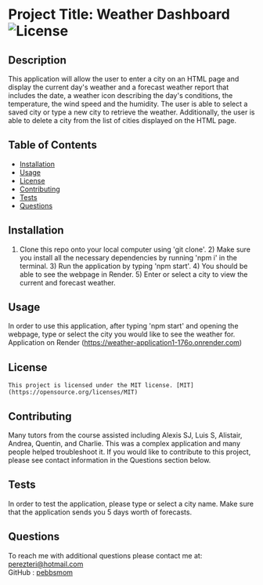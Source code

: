 # Project Title: Weather Dashboard ![License](https://img.shields.io/badge/License-MIT-yellow.svg)
## Description 
This application will allow the user to enter a city on an HTML page and display the current day's weather and a forecast weather report that includes the date, a weather icon describing the day's conditions, the temperature, the wind speed and the humidity.  The user is able to select a saved city or type a new city to retrieve the weather.  Additionally, the user is able to delete a city from the list of cities displayed on the HTML page.
## Table of Contents
* [Installation](#installation)
* [Usage](#usage)
* [License](#license)
* [Contributing](#contributing)
* [Tests](#tests)
* [Questions](#questions)
## Installation
1) Clone this repo onto your local computer using 'git clone'. 2) Make sure you install all the necessary dependencies by running 'npm i' in the terminal. 3) Run the application by typing 'npm start'. 4) You should  be able to see the webpage in Render. 5)  Enter or select a city to view the current and forecast weather.
## Usage
In order to use this application, after typing 'npm start' and opening the webpage, type or select the city you would like to see the weather for.  Application on Render (https://weather-application1-176o.onrender.com)
## License
    This project is licensed under the MIT license. [MIT](https://opensource.org/licenses/MIT)
## Contributing
Many tutors from the course assisted including Alexis SJ, Luis S, Alistair, Andrea, Quentin, and Charlie.  This was a complex application and many people helped troubleshoot it.  If you would like to contribute to this project, please see contact information in the Questions section below.
## Tests
In order to test the application, please type or select a city name.  Make sure that the application sends you 5 days worth of forecasts.
## Questions
To reach me with additional questions please contact me at:
perezteri@hotmail.com  
GitHub : [pebbsmom](https://github.com/pebbsmom)
